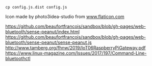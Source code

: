 ```
cp config.js.dist config.js
```

Icon made by photo3idea-studio from www.flaticon.com

https://github.com/beaufortfrancois/sandbox/blob/gh-pages/web-bluetooth/sense-peanut/index.html
https://github.com/beaufortfrancois/sandbox/blob/gh-pages/web-bluetooth/sense-peanut/sense-peanut.js
http://www.tamberg.org/fhnw/2019/IoT06RaspberryPiGateway.pdf
https://www.linux-magazine.com/Issues/2017/197/Command-Line-bluetoothctl
